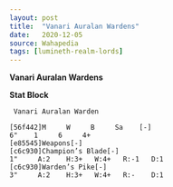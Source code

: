 ```yaml
---
layout: post
title:  "Vanari Auralan Wardens"
date:   2020-12-05
source: Wahapedia
tags: [lumineth-realm-lords]
---
```


**Vanari Auralan Wardens**

**Stat Block**
```
 Vanari Auralan Warden
```

```
[56f442]M     W     B     Sa    [-]
6"    1     6     4+    
[e85545]Weapons[-]
[c6c930]Champion’s Blade[-]
1"     A:2    H:3+   W:4+   R:-1   D:1   
[c6c930]Warden’s Pike[-]
3"     A:2    H:3+   W:4+   R:-    D:1   
```


